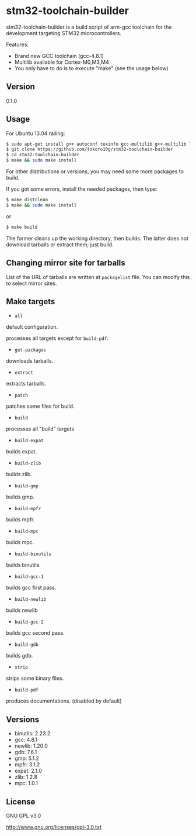 stm32-toolchain-builder
=======================

stm32-toolchain-builder is a build script of arm-gcc toolchain for the development targeting STM32 microcontrollers.

Features:
  - Brand new GCC toolchain (gcc-4.8.1)
  - Multilib available for Cortex-M0,M3,M4
  - You only have to do is to execute "make" (see the usage below)

Version
-------

0.1.0

Usage
-----

For Ubuntu 13.04 railing:
```bash
$ sudo apt-get install g++ autoconf texinfo gcc-multilib g++-multilib libncurses5-dev
$ git clone https://github.com/tokoro10g/stm32-toolchain-builder
$ cd stm32-toolchain-builder
$ make && sudo make install
```

For other distributions or versions, you may need some more packages to build.

If you got some errors, install the needed packages, then type:
```bash
$ make distclean
$ make && sudo make install
```
or 
```bash
$ make build
```
The former cleans up the working directory, then builds.
The latter does not download tarballs or extract them; just build.

Changing mirror site for tarballs
---------------------------------

List of the URL of tarballs are written at `packagelist` file.
You can modify this to select mirror sites.


Make targets
------------

- `all`

 default configuration.
 
 processes all targets except for `build-pdf`.

- `get-packages`

 downloads tarballs.

- `extract`

 extracts tarballs.

- `patch`

 patches some files for build.

- `build`

 processes all "build" targets 

- `build-expat`

 builds expat.

- `build-zlib`

 builds zlib.

- `build-gmp`

 builds gmp.

- `build-mpfr`

 builds mpfr.

- `build-mpc`

 builds mpc.

- `build-binutils`

 builds binutils.

- `build-gcc-1`

 builds gcc first pass.

- `build-newlib`

 builds newlib

- `build-gcc-2`

 builds gcc second pass.

- `build-gdb`

 builds gdb.

- `strip`

 strips some binary files.

- `build-pdf`

 produces documentations. (disabled by default)


Versions
--------
- binutils: 2.23.2
- gcc: 4.8.1
- newlib: 1.20.0
- gdb: 7.6.1
- gmp: 5.1.2
- mpfr: 3.1.2
- expat: 2.1.0
- zlib: 1.2.8
- mpc: 1.0.1


License
-------

GNU GPL v3.0

http://www.gnu.org/licenses/gpl-3.0.txt

